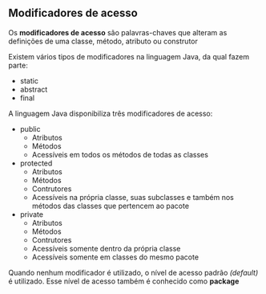 ## Modificadores de acesso

Os **modificadores de acesso** são palavras-chaves que alteram as definições de uma classe, método, atributo ou construtor

Existem vários tipos de modificadores na linguagem Java, da qual fazem parte: 

- static
- abstract
- final

A linguagem Java disponibiliza três modificadores de acesso:

- public
    - Atributos
    - Métodos
    - Acessíveis em todos os métodos de todas as classes
- protected
    - Atributos
    - Métodos
    - Contrutores
    - Acessíveis na própria classe, suas subclasses e também nos métodos das classes que pertencem ao pacote
- private
    - Atributos
    - Métodos
    - Contrutores
    - Acessíveis somente dentro da própria classe
    - Acessíveis somente em classes do mesmo pacote 

Quando nenhum modificador é utilizado, o nível de acesso padrão *(default)* é utilizado. Esse nível de acesso também é conhecido como **package**
